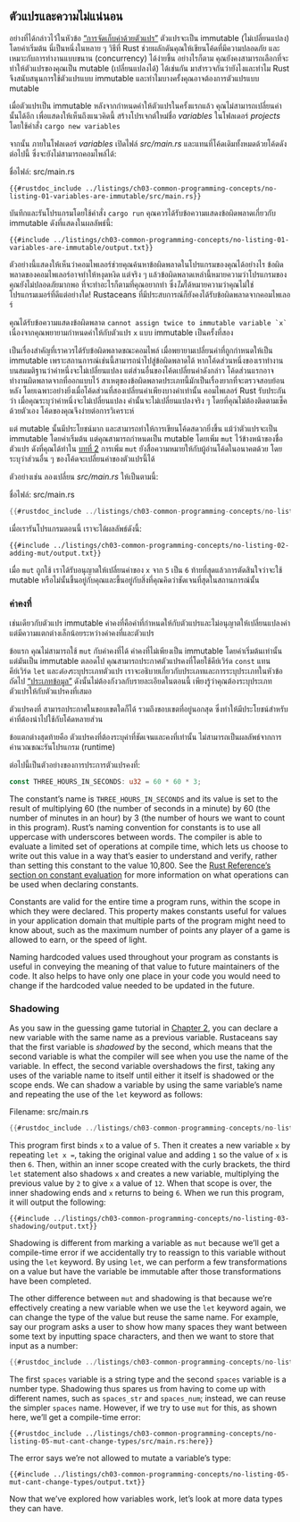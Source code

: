 <!-- warn: "Variables and Mutability" ไม่แน่ใจว่าแปลไทยไปเลยจะตรงกับสิ่งที่จะสื่อหรือเปล่า 
            แต่ก็แปลเป็นไทยไปเลย เพราะไม่ได้เขียนว่า mutable ตรง ๆ  -->
## ตัวแปรและความไม่แน่นอน

อย่างที่ได้กล่าวไว้ในหัวข้อ [“การจัดเก็บค่าด้วยตัวแปร”][storing-values-with-variables]
ตัวแปรจะเป็น immutable (ไม่เปลี่ยนแปลง) โดยค่าเริ่มต้น นี่เป็นหนึ่งในหลาย ๆ วิธีที่ Rust 
ช่วยผลักดันคุณให้เขียนโค้ดที่มีความปลอดภัย และเหมาะกับการทำงานแบบขนาน (concurrency) ได้ง่ายขึ้น
อย่างไรก็ตาม คุณยังคงสามารถเลือกที่จะทำให้ตัวแปรของคุณเป็น mutable (เปลี่ยนแปลงได้) ได้เช่นกัน
มาสำรวจกันว่ายังไงและทำไม Rust จึงสนับสนุนการใช้ตัวแปรแบบ immutable 
และทำไมบางครั้งคุณอาจต้องการตัวแปรแบบ mutable

เมื่อตัวแปรเป็น immutable หลังจากกำหนดค่าให้ตัวแปรในครั้งแรกแล้ว 
คุณไม่สามารถเปลี่ยนค่านั้นได้อีก เพื่อแสดงให้เห็นถึงแนวคิดนี้ สร้างโปรเจกต์ใหม่ชื่อ *variables* 
ในโฟลเดอร์ *projects* โดยใช้คำสั่ง `cargo new variables`

จากนั้น ภายในโฟลเดอร์ *variables* เปิดไฟล์ *src/main.rs* 
และแทนที่โค้ดเดิมทั้งหมดด้วยโค้ดดังต่อไปนี้ ซึ่งจะยังไม่สามารถคอมไพล์ได้:

<span class="filename">ชื่อไฟล์: src/main.rs</span>

```rust,ignore,does_not_compile
{{#rustdoc_include ../listings/ch03-common-programming-concepts/no-listing-01-variables-are-immutable/src/main.rs}}
```

บันทึกและรันโปรแกรมโดยใช้คำสั่ง `cargo run` คุณควรได้รับข้อความแสดงข้อผิดพลาดเกี่ยวกับ immutable
ดังที่แสดงในผลลัพธ์นี้:

```console
{{#include ../listings/ch03-common-programming-concepts/no-listing-01-variables-are-immutable/output.txt}}
```

ตัวอย่างนี้แสดงให้เห็นว่าคอมไพเลอร์ช่วยคุณค้นหาข้อผิดพลาดในโปรแกรมของคุณได้อย่างไร
ข้อผิดพลาดของคอมไพเลอร์อาจทำให้หงุดหงิด แต่จริง ๆ แล้วข้อผิดพลาดเหล่านี้หมายความว่าโปรแกรมของคุณยังไม่ปลอดภัยมากพอ
ที่จะทำอะไรก็ตามที่คุณอยากทำ ซึ่ง*ไม่*ได้หมายความว่าคุณไม่ใช่โปรแกรมเมอร์ที่ดีแต่อย่างใด!
Rustaceans ที่มีประสบการณ์ก็ยังคงได้รับข้อผิดพลาดจากคอมไพเลอร์

คุณได้รับข้อความแสดงข้อผิดพลาด `` cannot assign twice to immutable variable `x` `` 
เนื่องจากคุณพยายามกำหนดค่าให้กับตัวแปร `x` แบบ immutable เป็นครั้งที่สอง

เป็นเรื่องสำคัญที่เราควรได้รับข้อผิดพลาดขณะคอมไพล์ เมื่อพยายามเปลี่ยนค่าที่ถูกกำหนดให้เป็น immutable
เพราะสถานการณ์เช่นนี้สามารถนำไปสู่ข้อผิดพลาดได้ หากโค้ดส่วนหนึ่งของเราทำงานบนสมมติฐานว่าค่าหนึ่งจะไม่เปลี่ยนแปลง
แต่ส่วนอื่นของโค้ดเปลี่ยนค่าดังกล่าว โค้ดส่วนแรกอาจทำงานผิดพลาดจากที่ออกแบบไว้ 
สาเหตุของข้อผิดพลาดประเภทนี้มักเป็นเรื่องยากที่จะตรวจสอบย้อนหลัง โดยเฉพาะอย่างยิ่งเมื่อโค้ดส่วนที่สองเปลี่ยนค่าเพียงบางค่าเท่านั้น
คอมไพเลอร์ Rust รับประกันว่า เมื่อคุณระบุว่าค่าหนึ่งจะไม่เปลี่ยนแปลง ค่านั้นจะไม่เปลี่ยนแปลงจริง ๆ โดยที่คุณไม่ต้องติดตามเช็คด้วยตัวเอง
โค้ดของคุณจึงง่ายต่อการวิเคราะห์

แต่ mutable นั้นมีประโยชน์มาก และสามารถทำให้การเขียนโค้ดสดวกยิ่งขึ้น แม้ว่าตัวแปรจะเป็น immutable โดยค่าเริ่มต้น
แต่คุณสามารถกำหนดเป็น mutable โดยเพิ่ม `mut` ไว้ข้างหน้าของชื่อตัวแปร ดังที่คุณได้ทำใน 
[บทที่ 2][storing-values-with-variables] การเพิ่ม `mut` ยังสื่อความหมายให้กับผู้อ่านโค้ดในอนาคตด้วย
โดยระบุว่าส่วนอื่น ๆ ของโค้ดจะเปลี่ยนค่าของตัวแปรนี้ได้

ตัวอย่างเช่น ลองเปลี่ยน *src/main.rs* ให้เป็นตามนี้:

<span class="filename">ชื่อไฟล์: src/main.rs</span>

```rust
{{#rustdoc_include ../listings/ch03-common-programming-concepts/no-listing-02-adding-mut/src/main.rs}}
```

เมื่อเรารันโปรแกรมตอนนี้ เราจะได้ผลลัพธ์ดังนี้:

```console
{{#include ../listings/ch03-common-programming-concepts/no-listing-02-adding-mut/output.txt}}
```

เมื่อ `mut` ถูกใช้ เราได้รับอนุญาตให้เปลี่ยนค่าของ `x` จาก `5` เป็น `6` 
ท้ายที่สุดแล้วการตัดสินใจว่าจะใช้ mutable 
หรือไม่นั้นขึ้นอยู่กับคุณและขึ้นอยู่กับสิ่งที่คุณคิดว่าชัดเจนที่สุดในสถานการณ์นั้น

### ค่าคงที่

เช่นเดียวกับตัวแปร immutable ค่าคงที่คือค่าที่กำหนดให้กับตัวแปรและไม่อนุญาตให้เปลี่ยนแปลงค่า
แต่มีความแตกต่างเล็กน้อยระหว่างค่าคงที่และตัวแปร

ข้อแรก คุณไม่สามารถใช้ `mut` กับค่าคงที่ได้ ค่าคงที่ไม่เพียงเป็น immutable โดยค่าเริ่มต้นเท่านั้น
แต่มันเป็น immutable ตลอดไป คุณสามารถประกาศตัวแปรคงที่โดยใช้คีย์เวิร์ด `const` แทนคีย์เวิร์ด 
`let` และ*ต้อง*ระบุประเภทตัวแปร เราจะอธิบายเกี่ยวกับประเภทและการระบุประเภทในหัวข้อถัดไป 
[“ประเภทข้อมูล”][data-types] ดังนั้นไม่ต้องกังวลกับรายละเอียดในตอนนี้
เพียงรู้ว่าคุณต้องระบุประเภทตัวแปรให้กับตัวแปรคงที่เสมอ

ตัวแปรคงที่ สามารถประกาศในขอบเขตใดก็ได้ รวมถึงขอบเขตที่อยู่นอกสุด
ซึ่งทำให้มีประโยชน์สำหรับค่าที่ต้องนำไปใช้กับโค้ดหลายส่วน

ข้อแตกต่างสุดท้ายคือ ตัวแปรคงที่ต้องระบุค่าที่ชัดเจนและคงที่เท่านั้น 
ไม่สามารถเป็นผลลัพธ์จากการคำนวณขณะรันโปรแกรม (runtime)

ต่อไปนี้เป็นตัวอย่างของการประการตัวแปรคงที่:

```rust
const THREE_HOURS_IN_SECONDS: u32 = 60 * 60 * 3;
```

The constant’s name is `THREE_HOURS_IN_SECONDS` and its value is set to the
result of multiplying 60 (the number of seconds in a minute) by 60 (the number
of minutes in an hour) by 3 (the number of hours we want to count in this
program). Rust’s naming convention for constants is to use all uppercase with
underscores between words. The compiler is able to evaluate a limited set of
operations at compile time, which lets us choose to write out this value in a
way that’s easier to understand and verify, rather than setting this constant
to the value 10,800. See the [Rust Reference’s section on constant
evaluation][const-eval] for more information on what operations can be used
when declaring constants.

Constants are valid for the entire time a program runs, within the scope in
which they were declared. This property makes constants useful for values in
your application domain that multiple parts of the program might need to know
about, such as the maximum number of points any player of a game is allowed to
earn, or the speed of light.

Naming hardcoded values used throughout your program as constants is useful in
conveying the meaning of that value to future maintainers of the code. It also
helps to have only one place in your code you would need to change if the
hardcoded value needed to be updated in the future.

### Shadowing

As you saw in the guessing game tutorial in [Chapter
2][comparing-the-guess-to-the-secret-number]<!-- ignore -->, you can declare a
new variable with the same name as a previous variable. Rustaceans say that the
first variable is *shadowed* by the second, which means that the second
variable is what the compiler will see when you use the name of the variable.
In effect, the second variable overshadows the first, taking any uses of the
variable name to itself until either it itself is shadowed or the scope ends.
We can shadow a variable by using the same variable’s name and repeating the
use of the `let` keyword as follows:

<span class="filename">Filename: src/main.rs</span>

```rust
{{#rustdoc_include ../listings/ch03-common-programming-concepts/no-listing-03-shadowing/src/main.rs}}
```

This program first binds `x` to a value of `5`. Then it creates a new variable
`x` by repeating `let x =`, taking the original value and adding `1` so the
value of `x` is then `6`. Then, within an inner scope created with the curly
brackets, the third `let` statement also shadows `x` and creates a new
variable, multiplying the previous value by `2` to give `x` a value of `12`.
When that scope is over, the inner shadowing ends and `x` returns to being `6`.
When we run this program, it will output the following:

```console
{{#include ../listings/ch03-common-programming-concepts/no-listing-03-shadowing/output.txt}}
```

Shadowing is different from marking a variable as `mut` because we’ll get a
compile-time error if we accidentally try to reassign to this variable without
using the `let` keyword. By using `let`, we can perform a few transformations
on a value but have the variable be immutable after those transformations have
been completed.

The other difference between `mut` and shadowing is that because we’re
effectively creating a new variable when we use the `let` keyword again, we can
change the type of the value but reuse the same name. For example, say our
program asks a user to show how many spaces they want between some text by
inputting space characters, and then we want to store that input as a number:

```rust
{{#rustdoc_include ../listings/ch03-common-programming-concepts/no-listing-04-shadowing-can-change-types/src/main.rs:here}}
```

The first `spaces` variable is a string type and the second `spaces` variable
is a number type. Shadowing thus spares us from having to come up with
different names, such as `spaces_str` and `spaces_num`; instead, we can reuse
the simpler `spaces` name. However, if we try to use `mut` for this, as shown
here, we’ll get a compile-time error:

```rust,ignore,does_not_compile
{{#rustdoc_include ../listings/ch03-common-programming-concepts/no-listing-05-mut-cant-change-types/src/main.rs:here}}
```

The error says we’re not allowed to mutate a variable’s type:

```console
{{#include ../listings/ch03-common-programming-concepts/no-listing-05-mut-cant-change-types/output.txt}}
```

Now that we’ve explored how variables work, let’s look at more data types they
can have.

[comparing-the-guess-to-the-secret-number]:
ch02-00-guessing-game-tutorial.html#comparing-the-guess-to-the-secret-number
[data-types]: ch03-02-data-types.html#ประเภทขอมูล
[storing-values-with-variables]: ch02-00-guessing-game-tutorial.html#การจัดเกบคาดวยตัวแปร
[const-eval]: ../reference/const_eval.html

